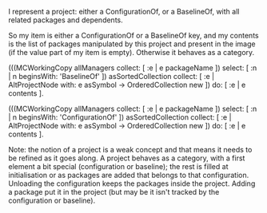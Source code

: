 I represent a project: either a ConfigurationOf, or a BaselineOf, with all related packages and dependents.

So my item is either a ConfigurationOf or a BaselineOf key, and my contents is the list of packages manipulated by this project and present in the image (if the value part of my item is empty). Otherwise it behaves as a category.

(((MCWorkingCopy allManagers collect:  [ :e |
	e packageName  ]) select: [ :n | n beginsWith: 'BaselineOf' ]) asSortedCollection collect: [ :e | AltProjectNode with: e asSymbol -> OrderedCollection new ]) do: [ :e | e contents ].

(((MCWorkingCopy allManagers collect:  [ :e |
	e packageName  ]) select: [ :n | n beginsWith: 'ConfigurationOf' ]) asSortedCollection collect: [ :e | AltProjectNode with: e asSymbol -> OrderedCollection new ]) do: [ :e | e contents ].

Note: the notion of a project is a weak concept and that means it needs to be refined as it goes along. A project behaves as a category, with a first element a bit special (configuration or baseline); the rest is filled at initialisation or as packages are added that belongs to that configuration. Unloading the configuration keeps the packages inside the project. Adding a package put it in the project (but may be it isn't tracked by the configuration or baseline). 
